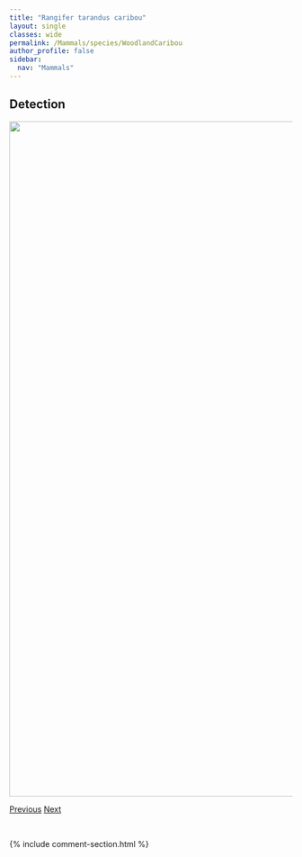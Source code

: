 ```yaml
---
title: "Rangifer tarandus caribou"
layout: single
classes: wide
permalink: /Mammals/species/WoodlandCaribou
author_profile: false
sidebar:
  nav: "Mammals"
---
```


<h2>Detection</h2>

<a href="https://drive.google.com/uc?export=view&id=13_CZ3uUh__YeYVDRnKT6ECWkLGFgZSAs">
<img src="https://drive.google.com/uc?export=view&id=13_CZ3uUh__YeYVDRnKT6ECWkLGFgZSAs" height = "1200" width = "800">
</a>


<a href="/DevelopmentWebsite/Mammals/species/Cougar" class="pagination--pager" title="Puma">Previous</a> <a href="/DevelopmentWebsite/Mammals/species/ColumbianGroundSquirrel" class="pagination--pager" title="Spermophilus columbianus">Next</a>

<p>&nbsp;</p>

{% include comment-section.html %}
